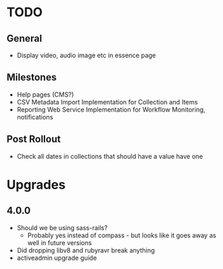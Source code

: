 # TODO

## General
* Display video, audio image etc in essence page

## Milestones
* Help pages (CMS?)
* CSV Metadata Import Implementation for Collection and Items
* Reporting Web Service Implementation for Workflow Monitoring, notifications

## Post Rollout
* Check all dates in collections that should have a value have one



# Upgrades

## 4.0.0
* Should we be using sass-rails?
  * Probably yes instead of compass - but looks like it goes away as well in future versions
* Did dropping libv8 and rubyravr break anything
* activeadmin upgrade guide
